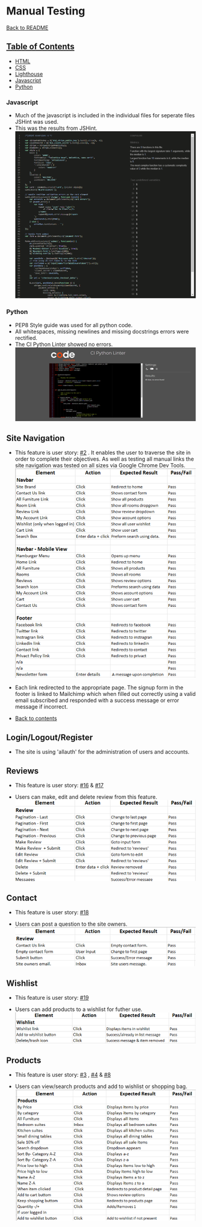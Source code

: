 # Manual Testing

[Back to README](README.md)

## [Table of Contents](#table-of-contents)
* [HTML](#html)
* [CSS](#css)
* [Lighthouse](#lighthouse)
* [Javascript](#javascript)
* [Python](#python)

### Javascript
* Much of the javascript is included in the individual files for seperate files JSHint was used.<br>
* This was the results from JSHint.<br>
![Javascript](docs/javascript_code.png)<br>

### Python
* PEP8 Style guide was used for all python code.
* All whitespaces, missing newlines and missing docstrings errors were rectified.
* The CI Python Linter showed no errors.<br>
![Python](docs/python_code.png)<br>

## Site Navigation 
* This feature is user story: [#2](https://github.com/andyk8872/p5-ecommerce/issues/2) . It enables the user to traverse the site in order to complete their objectives. As well as testing all manual links the site navigation was tested on all sizes via Google Chrome Dev Tools.<br>
![Navigation](docs/navigation_test.png)<br>

* Each link redirected to the appropriate page. The signup form in the footer is linked to Mailchimp which when filled out correctly using a valid email subscribed and responded with a success message or error message if incorrect.


* [Back to contents](#table-of-contents)

## Login/Logout/Register

* The site is using 'allauth' for the administration of users and accounts.

## Reviews

* This feature is user story: [#16](https://github.com/andyk8872/p5-ecommerce/issues/16) & [#17](https://github.com/andyk8872/p5-ecommerce/issues/17) 

* Users can make, edit and delete review from this feature.<br>
![Review](docs/review_test.png)<br>

## Contact

* This feature is user story: [#18](https://github.com/andyk8872/p5-ecommerce/issues/18)

* Users can post a question to the site owners.<br>
![Contact](docs/contact_test.png)<br>

## Wishlist

* This feature is user story: [#19](https://github.com/andyk8872/p5-ecommerce/issues/19)

* Users can add products to a wishlist for futher use.<br>
![Wushlist](docs/wishlist_test.png)<br>

## Products

* This feature is user story: [#3](https://github.com/andyk8872/p5-ecommerce/issues/3) ,  [#4](https://github.com/andyk8872/p5-ecommerce/issues/4) & [#8](https://github.com/andyk8872/p5-ecommerce/issues/8)

* Users can view/search products and add to wishlist or shopping bag.<br>
![Products](docs/products_test.png)<br>






